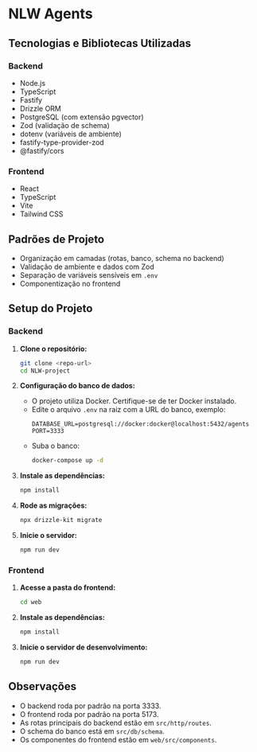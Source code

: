# NLW Agents

## Tecnologias e Bibliotecas Utilizadas
### Backend
- Node.js
- TypeScript
- Fastify
- Drizzle ORM
- PostgreSQL (com extensão pgvector)
- Zod (validação de schema)
- dotenv (variáveis de ambiente)
- fastify-type-provider-zod
- @fastify/cors

### Frontend
- React
- TypeScript
- Vite
- Tailwind CSS

## Padrões de Projeto
- Organização em camadas (rotas, banco, schema no backend)
- Validação de ambiente e dados com Zod
- Separação de variáveis sensíveis em `.env`
- Componentização no frontend

## Setup do Projeto

### Backend
1. **Clone o repositório:**
   ```sh
   git clone <repo-url>
   cd NLW-project
   ```

2. **Configuração do banco de dados:**
   - O projeto utiliza Docker. Certifique-se de ter Docker instalado.
   - Edite o arquivo `.env` na raiz com a URL do banco, exemplo:
     ```env
     DATABASE_URL=postgresql://docker:docker@localhost:5432/agents
     PORT=3333
     ```
   - Suba o banco:
     ```sh
     docker-compose up -d
     ```

3. **Instale as dependências:**
   ```sh
   npm install
   ```

4. **Rode as migrações:**
   ```sh
   npx drizzle-kit migrate
   ```

5. **Inicie o servidor:**
   ```sh
   npm run dev
   ```

### Frontend
1. **Acesse a pasta do frontend:**
   ```sh
   cd web
   ```

2. **Instale as dependências:**
   ```sh
   npm install
   ```

3. **Inicie o servidor de desenvolvimento:**
   ```sh
   npm run dev
   ```

## Observações
- O backend roda por padrão na porta 3333.
- O frontend roda por padrão na porta 5173.
- As rotas principais do backend estão em `src/http/routes`.
- O schema do banco está em `src/db/schema`.
- Os componentes do frontend estão em `web/src/components`.

